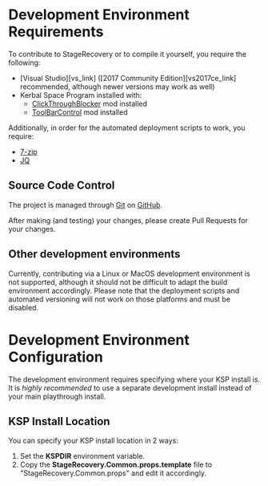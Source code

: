 Development Environment Requirements
=====================================
To contribute to StageRecovery or to compile it yourself, you require the
following:

* [Visual Studio][vs_link] ([2017 Community Edition][vs2017ce_link] recommended,
  although newer versions may work as well)
* Kerbal Space Program installed with:
  * [ClickThroughBlocker][CTB_mod_link] mod installed
  * [ToolBarControl][TBC_mod_link] mod installed

Additionally, in order for the automated deployment scripts to work, you
require:
* [7-zip][7zip_link]
* [JQ][JQ_link]

Source Code Control
-------------------
The project is managed through [Git][git_link] on [GitHub][sr_gh_link].

After making (and testing) your changes, please create Pull Requests for your
changes.

Other development environments
------------------------------
Currently, contributing via a Linux or MacOS development environment is not
supported, although it should not be difficult to adapt the build environment
accordingly. Please note that the deployment scripts and automated versioning
will not work on those platforms and must be disabled.

Development Environment Configuration
=====================================
The development environment requires specifying where your KSP install is. It
is *highly recommended* to use a separate development install instead of your
main playthrough install.

KSP Install Location
--------------------
You can specify your KSP install location in 2 ways:
1. Set the **KSPDIR** environment variable.
2. Copy the **StageRecovery.Common.props.template** file to
"StageRecovery.Common.props" and edit it accordingly.

[sr_gh_link]: https://github.com/linuxgurugamer/StageRecovery

[vs2017_ce_link]: https://visualstudio.microsoft.com/vs/older-downloads/
[git_link]: https://git-scm.com/
[7zip_link]: https://www.7-zip.org/
[JQ_link]: https://stedolan.github.io/jq/download/

[CTB_mod_link]: https://github.com/linuxgurugamer/ClickThroughBlocker/releases
[TBC_mod_link]: https://github.com/linuxgurugamer/ToolbarControl/releases

